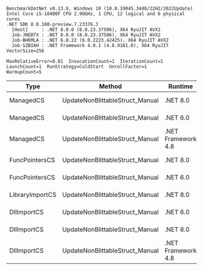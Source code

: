 ```

BenchmarkDotNet v0.13.8, Windows 10 (10.0.19045.3448/22H2/2022Update)
Intel Core i5-10400F CPU 2.90GHz, 1 CPU, 12 logical and 6 physical cores
.NET SDK 8.0.100-preview.7.23376.3
  [Host]     : .NET 8.0.0 (8.0.23.37506), X64 RyuJIT AVX2
  Job-JNEBTX : .NET 8.0.0 (8.0.23.37506), X64 RyuJIT AVX2
  Job-BHKMLA : .NET 6.0.22 (6.0.2223.42425), X64 RyuJIT AVX2
  Job-SZBIAH : .NET Framework 4.8.1 (4.8.9181.0), X64 RyuJIT VectorSize=256

MaxRelativeError=0.01  InvocationCount=1  IterationCount=1  
LaunchCount=1  RunStrategy=ColdStart  UnrollFactor=1  
WarmupCount=5  

```
| Type            | Method                          | Runtime            | input                | Mean        | Error | Median      | Min         | Max         | Allocated |
|---------------- |-------------------------------- |------------------- |--------------------- |------------:|------:|------------:|------------:|------------:|----------:|
| ManagedCS       | UpdateNonBlittableStruct_Manual | .NET 8.0           | PInvo(...)truct [49] |    515.4 μs |    NA |    515.4 μs |    515.4 μs |    515.4 μs |     480 B |
| ManagedCS       | UpdateNonBlittableStruct_Manual | .NET 6.0           | PInvo(...)truct [49] |    662.4 μs |    NA |    662.4 μs |    662.4 μs |    662.4 μs |     720 B |
| ManagedCS       | UpdateNonBlittableStruct_Manual | .NET Framework 4.8 | PInvo(...)truct [49] |    740.3 μs |    NA |    740.3 μs |    740.3 μs |    740.3 μs |         - |
| FuncPointersCS  | UpdateNonBlittableStruct_Manual | .NET 8.0           | PInvo(...)truct [49] | 31,330.9 μs |    NA | 31,330.9 μs | 31,330.9 μs | 31,330.9 μs |     472 B |
| FuncPointersCS  | UpdateNonBlittableStruct_Manual | .NET 6.0           | PInvo(...)truct [49] | 31,823.5 μs |    NA | 31,823.5 μs | 31,823.5 μs | 31,823.5 μs |     712 B |
| LibraryImportCS | UpdateNonBlittableStruct_Manual | .NET 8.0           | PInvo(...)truct [49] | 32,035.7 μs |    NA | 32,035.7 μs | 32,035.7 μs | 32,035.7 μs |     472 B |
| DllImportCS     | UpdateNonBlittableStruct_Manual | .NET 6.0           | PInvo(...)truct [49] | 41,627.8 μs |    NA | 41,627.8 μs | 41,627.8 μs | 41,627.8 μs |     712 B |
| DllImportCS     | UpdateNonBlittableStruct_Manual | .NET 8.0           | PInvo(...)truct [49] | 42,016.5 μs |    NA | 42,016.5 μs | 42,016.5 μs | 42,016.5 μs |     472 B |
| DllImportCS     | UpdateNonBlittableStruct_Manual | .NET Framework 4.8 | PInvo(...)truct [49] | 42,759.0 μs |    NA | 42,759.0 μs | 42,759.0 μs | 42,759.0 μs |         - |
